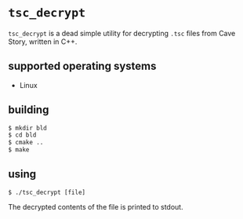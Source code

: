 # `tsc_decrypt`

`tsc_decrypt` is a dead simple utility for decrypting `.tsc` files from Cave
Story, written in C++.

## supported operating systems

- Linux

## building

```sh
$ mkdir bld
$ cd bld
$ cmake ..
$ make
```

## using

```
$ ./tsc_decrypt [file]
```

The decrypted contents of the file is printed to stdout.
